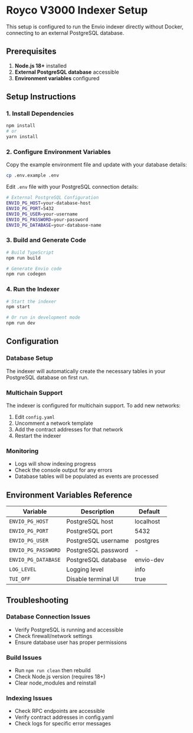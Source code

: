 # Royco V3000 Indexer Setup

This setup is configured to run the Envio indexer directly without Docker, connecting to an external PostgreSQL database.

## Prerequisites

1. **Node.js 18+** installed
2. **External PostgreSQL database** accessible
3. **Environment variables** configured

## Setup Instructions

### 1. Install Dependencies
```bash
npm install
# or
yarn install
```

### 2. Configure Environment Variables
Copy the example environment file and update with your database details:
```bash
cp .env.example .env
```

Edit `.env` file with your PostgreSQL connection details:
```bash
# External PostgreSQL Configuration
ENVIO_PG_HOST=your-database-host
ENVIO_PG_PORT=5432
ENVIO_PG_USER=your-username
ENVIO_PG_PASSWORD=your-password
ENVIO_PG_DATABASE=your-database-name
```

### 3. Build and Generate Code
```bash
# Build TypeScript
npm run build

# Generate Envio code
npm run codegen
```

### 4. Run the Indexer
```bash
# Start the indexer
npm start

# Or run in development mode
npm run dev
```

## Configuration

### Database Setup
The indexer will automatically create the necessary tables in your PostgreSQL database on first run.

### Multichain Support
The indexer is configured for multichain support. To add new networks:

1. Edit `config.yaml`
2. Uncomment a network template
3. Add the contract addresses for that network
4. Restart the indexer

### Monitoring
- Logs will show indexing progress
- Check the console output for any errors
- Database tables will be populated as events are processed

## Environment Variables Reference

| Variable | Description | Default |
|----------|-------------|---------|
| `ENVIO_PG_HOST` | PostgreSQL host | localhost |
| `ENVIO_PG_PORT` | PostgreSQL port | 5432 |
| `ENVIO_PG_USER` | PostgreSQL username | postgres |
| `ENVIO_PG_PASSWORD` | PostgreSQL password | - |
| `ENVIO_PG_DATABASE` | PostgreSQL database | envio-dev |
| `LOG_LEVEL` | Logging level | info |
| `TUI_OFF` | Disable terminal UI | true |

## Troubleshooting

### Database Connection Issues
- Verify PostgreSQL is running and accessible
- Check firewall/network settings
- Ensure database user has proper permissions

### Build Issues
- Run `npm run clean` then rebuild
- Check Node.js version (requires 18+)
- Clear node_modules and reinstall

### Indexing Issues
- Check RPC endpoints are accessible
- Verify contract addresses in config.yaml
- Check logs for specific error messages